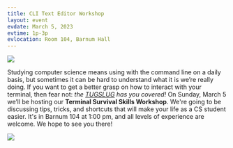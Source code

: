 ```yaml
---
title: CLI Text Editor Workshop
layout: event
evdate: March 5, 2023
evtime: 1p-3p
evlocation: Room 104, Barnum Hall
---
```


![](https://i.imgur.com/RZEgoXT.png)

Studying computer science means using with the command line on a daily basis,
but sometimes it can be hard to understand what it is we’re really doing. If
you want to get a better grasp on how to interact with your terminal, then fear
not: _the [TUGSLUG](https://tugslug.org/ "The GNU/Linux User Group") has you
covered!_ On Sunday, March 5 we’ll be hosting our **Terminal Survival Skills
Workshop**. We're going to be discussing tips, tricks, and shortcuts that will
make your life as a CS student easier. It's in Barnum 104 at 1:00 pm, and all
levels of experience are welcome. We hope to see you there!

![](https://i.imgur.com/bBjEUwE.png)
